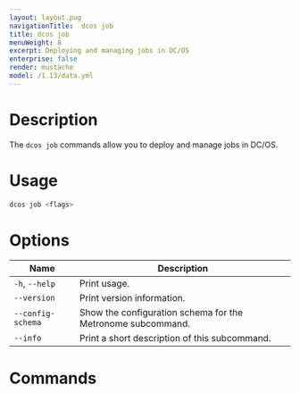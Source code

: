 ```yaml
---
layout: layout.pug
navigationTitle:  dcos job
title: dcos job
menuWeight: 8
excerpt: Deploying and managing jobs in DC/OS
enterprise: false
render: mustache
model: /1.13/data.yml
---
```



# Description
The `dcos job` commands allow you to deploy and manage jobs in DC/OS.

# Usage

```bash
dcos job <flags>
```

# Options

| Name |  Description |
|---------|-------------|
|`-h`, `--help` |   Print usage. |
| `--version`  |  Print version information. |
| `--config-schema` | Show the configuration schema for the Metronome subcommand. |
| `--info` |  Print a short description of this subcommand. |

# Commands
